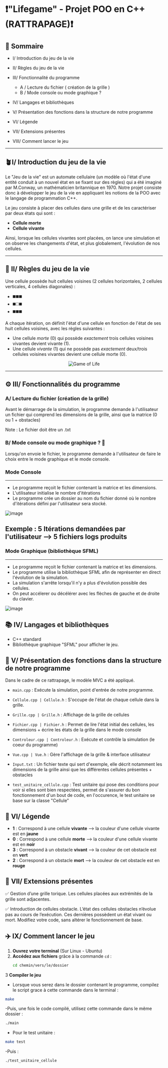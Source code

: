 # ❗"Lifegame" - Projet POO en C++ (RATTRAPAGE)❗

## 📜 **Sommaire**

- I/ Introduction du jeu de la vie
      
- II/ Règles du jeu de la vie
      
- III/ Fonctionnalité du programme
      
   -  A / Lecture du fichier ( création de la grille )
   -  B / Mode console ou mode graphique ? 

-  IV/ Langages et bibliothèques
  
-  V/ Présentation des fonctions dans la structure de notre programme

-  VI/ Légende
      
-  VII/ Extensions présentes
      
-  VIII/ Comment lancer le jeu

----------------------
##  **🪴I/ Introduction du jeu de la vie**

Le "Jeu de la vie" est un automate cellulaire (un modèle où l'état d'une entité conduit à un nouvel état en se fixant sur des règles) qui a été imaginé par M.Conway, un mathématicien britannique en 1970. Notre projet consiste donc à développer le jeu de la vie en appliquant les notions de la POO avec le langage de programmation C++.

Le jeu consiste à placer des cellules dans une grille et de les caractériser par deux états qui sont :
-  **Cellule morte**
-  **Cellule vivante**

Ainsi, lorsque les cellules vivantes sont placées, on lance une simulation et on observe les changements d'état, et plus globalement, l'évolution de nos cellules.

----------------------

## **📏 II/ Règles du jeu de la vie**

Une cellule possède huit cellules voisines (2 cellules horizontales, 2 cellules verticales, 4 cellules diagonales) :
- ◼️◼️◼️ 
- ◼️◻️◼️ 
- ◼️◼️◼️

A chaque itération, on définit l'état d'une cellule en fonction de l'état de ses huit cellules voisines, avec les règles suivantes :

-  Une cellule *morte* (0) qui possède *exactement* trois cellules voisines vivantes devient vivante (1).
-  Une cellule *vivante* (1) qui ne possède pas *exactement* deux/trois cellules voisines vivantes devient une cellule morte (0).

<p align="center">
  <img src="https://github.com/user-attachments/assets/a8637444-208c-466c-8484-63e368080606" alt="Game of Life">
</p>

--------------------

## **⚙️ III/ Fonctionnalités du programme**

### **A/ Lecture du fichier (création de la grille)**

Avant le démarrage de la simulation, le programme demande à l'utilisateur un fichier qui comprend les dimensions de la grille, ainsi que la matrice (0 ou 1 + obstacles)

Note : Le fichier doit être un .txt

### **B/ Mode console ou mode graphique ? 🤔**

Lorsqu'on envoie le fichier, le programme demande à l'utilisateur de faire le choix entre le mode graphique et le mode console.

### Mode Console
----------
-  Le programme reçoit le fichier contenant la matrice et les dimensions.
-  L'utilisateur initialise le nombre d'itérations
-  Le programme crée un dossier au nom du fichier donné où le nombre d'itérations défini par l'utilisateur sera stocké.


![image](https://github.com/user-attachments/assets/6558483c-96b6-4c1b-b587-5d56e43469a7)


Exemple : 5 Itérations demandées par l'utilisateur --> 5 fichiers logs produits
----------

### Mode Graphique (bibliothèque SFML)

----------
-  Le programme reçoit le fichier contenant la matrice et les dimensions.
-  Le programme utilise la bibliothèque SFML afin de représenter en direct l'évolution de la simulation.
-  La simulation s'arrête lorsqu'il n'y a plus d'évolution possible des cellules.
-  On peut accélerer ou décélérer avec les flèches de gauche et de droite du clavier.

![image](https://github.com/user-attachments/assets/ab56ee01-bede-41ae-a281-5a452a9c4471)


##  **📚 IV/ Langages et bibliothèques**

-  C++ standard
-  Bibliothèque graphique "SFML" pour afficher le jeu.

## **🚧 V/ Présentation des fonctions dans la structure de notre programme**
Dans le cadre de ce rattrapage, le modèle MVC a été appliqué.

- ```main.cpp``` : Exécute la simulation, point d'entrée de notre programme.  

- ```Cellule.cpp | Cellule.h``` : S'occupe de l'état de chaque cellule dans la grille.

- ```Grille.cpp | Grille.h``` : Affichage de la grille de cellules

- ```Fichier.cpp | Fichier.h``` : Permet de lire l'état initial des cellules, les dimensions + écrire les états de la grille dans le mode console

- ```Controleur.cpp | Controleur.h``` : Exécute et contrôle la simulation (le coeur du programme)

- ```Vue.cpp | Vue.h``` : Gère l'affichage de la grille & interface utilisateur

- ```Input.txt``` : Un fichier texte qui sert d'exemple, elle décrit notamment les dimensions de la grille ainsi que les différentes cellules présentes + obstacles

- ```test_unitaire_cellule.cpp``` : Test unitaire qui pose des conditions pour voir si elles sont bien respectées, permet de s'assurer du bon fonctionnement d'un bout de code, en l'occurence, le test unitaire se base sur la classe "Cellule"

## **🧭 VI/ Légende**

- **1** : Correspond à une cellule **vivante** --> la couleur d'une cellule vivante est en **jaune**  
- **0** : Correspond à une cellule **morte** --> la couleur d'une cellule vivante est en **noir**  
- **3** : Correspond à un obstacle **vivant** --> la couleur de cet obstacle est en **vert**  
- **2** : Correspond à un obstacle **mort** --> la couleur de cet obstacle est en **rouge**  

## **🌻 VII/ Extensions présentes**

✅ Gestion d’une grille torique. Les cellules placées aux extrémités de la grille sont adjacentes.  

✅ Introduction de cellules obstacle. L’état des cellules obstacles n’évolue pas au cours de l’exécution. Ces dernières possèdent un état vivant ou mort. Modifiez votre code, sans altérer le fonctionnement de base.  


## **✈️ IX/ Comment lancer le jeu**

1. **Ouvrez votre terminal** (Sur Linux - Ubuntu)  
2. **Accédez aux fichiers** grâce à la commande `cd` :  
   ```bash
   cd chemin/vers/le/dossier 
3 **Compiler le jeu**
- Lorsque vous serez dans le dossier contenant le programme, compilez le script grace à cette commande dans le terminal :
```bash
make
```
-Puis, une fois le code compilé, utilisez cette commande dans le même dossier :
```bash
./main
```
- Pour le test unitaire :
```bash
make test
```
-Puis :
```bash
./test_unitaire_cellule
```

